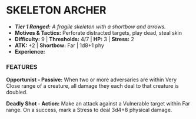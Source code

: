 # SKELETON ARCHER

- ***Tier 1 Ranged:*** *A fragile skeleton with a shortbow and arrows.*
- **Motives & Tactics:** Perforate distracted targets, play dead, steal skin
- **Difficulty:** 9 | **Thresholds:** 4/7 | **HP:** 3 | **Stress:** 2
- **ATK:** +2 | **Shortbow:** Far | 1d8+1 phy
- **Experience:** 

### FEATURES

**Opportunist - Passive:** When two or more adversaries are within Very Close range of a creature, all damage they each deal to that creature is doubled.

**Deadly Shot - Action:** Make an attack against a Vulnerable target within Far range. On a success, mark a Stress to deal 3d4+8 physical damage.

